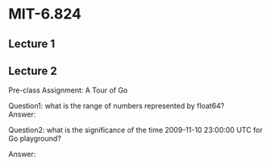 # MIT-6.824

## Lecture 1

## Lecture 2
Pre-class Assignment: A Tour of Go

Question1: what is the range of numbers represented by float64?<br/>Answer: 

Question2: what is the significance of the time 2009-11-10 23:00:00 UTC for Go playground?

Answer:
